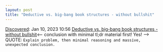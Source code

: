 ```yaml
---
layout: post
title: "Deductive vs. big-bang book structures - without bullshit"
---
```

[Discovered](http://rolandtanglao.com/2020/07/29/p1-blogthis-checkvist-list-links-to-blog/): Jan 10, 2023 10:56 [Deductive vs. big-bang book structures - without bullshit](https://withoutbullshit.com/blog/deductive-vs-big-bang-book-structures)<-- conclusion with minimal tl;dr material first! Yes! --> QUOTE: `Explain problem, then minimal reasoning and massive, unexpected conclusion.`
